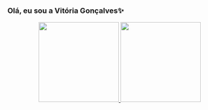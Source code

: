 ### Olá, eu sou a Vitória Gonçalves✨

<div align="center">
  <a href="https://github.com/vitoriaGoncalves08">
  <img height="180em" src="https://github-readme-stats.vercel.app/api?username=vitoriaGoncalves08&show_icons=true&theme=dracula&include_all_commits=true&count_private=true"/>
  <img height="180em" src="https://github-readme-stats.vercel.app/api/top-langs/?username=vitoriaGoncalves08&layout=compact&langs_count=7&theme=radical"/>
</div>
